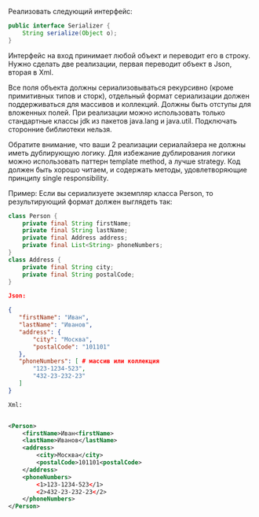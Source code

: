 Реализовать следующий интерфейс:

```Java
public interface Serializer {
    String serialize(Object o);
}
```

Интерфейс на вход принимает любой объект и переводит его в строку. Нужно сделать две реализации, первая переводит объект в Json, вторая в Xml.

Все поля объекта должны сериализовываться рекурсивно (кроме примитивных типов и сторк), отдельный формат сериализации должен поддерживаться для массивов и коллекций. Должны быть отступы для вложенных полей.
При реализации можно использовать только стандартные классы jdk из пакетов java.lang и java.util. Подключать сторонние библиотеки нельзя.

Обратите внимание, что ваши 2 реализации сериалайзера не должны иметь дублирующую логику. Для избежание дублирования логики можно использовать паттерн template method, а лучше strategy. Код должен быть хорошо читаем, и содержать методы, удовлетворяющие принципу single responsibility.

Пример:
Если вы сериализуете экземпляр класса Person, то результирующий формат должен выглядеть так:
```Java
class Person {
    private final String firstName;
    private final String lastName;
    private final Address address;
    private final List<String> phoneNumbers;
}
class Address {
    private final String city;
    private final String postalCode;
}
```
```JSON
Json:

{
   "firstName": "Иван",
   "lastName": "Иванов",
   "address": { 
       "city": "Москва",
       "postalCode": "101101"
   },
   "phoneNumbers": [ # массив или коллекция
       "123-1234-523",
       "432-23-232-23"
   ]
}
```
```XML
Xml:


<Person>
    <firstName>Иван<firstName>
    <lastName>Иванов</lastName>
    <address> 
        <city>Москва</city>
        <postalCode>101101<postalCode>
    </address>
    <phoneNumbers>
        <1>123-1234-523</1>
        <2>432-23-232-23</2>
    </phoneNumbers>
</Person>
```
